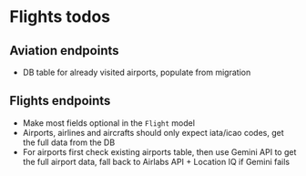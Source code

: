 # Flights todos

## Aviation endpoints

- DB table for already visited airports, populate from migration

## Flights endpoints

- Make most fields optional in the `Flight` model
- Airports, airlines and aircrafts should only expect iata/icao codes, get the full data from the DB
- For airports first check existing airports table, then use Gemini API to get the full airport data, fall back to Airlabs API + Location IQ if Gemini fails
